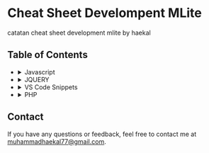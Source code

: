 # Cheat Sheet Develompent MLite

catatan cheat sheet development mlite by haekal

## Table of Contents
-  <details>
    <summary>Javascript</summary>
      Javascript Cheat Sheet
    
    - [JSDatatable](https://github.com/hcalldee/mycheatsheet/blob/main/jsCS.md#jsdatatable)
    - [JSDatetimeNow](https://github.com/hcalldee/mycheatsheet/blob/main/jsCS.md#datetimenow)
    - [JSBootboxAlert](https://github.com/hcalldee/mycheatsheet/blob/main/jsCS.md#bootbox)
    - [HTML Otomizer by Fetch Column](https://github.com/hcalldee/mycheatsheet/blob/main/jsCS.md#buat_html_otomatis_dari_fetch_db)
    
    </details>
-  <details>
    <summary>JQUERY</summary>
      JQUERY Cheat Sheet
    
    - [JQUERYdataCollector](https://github.com/hcalldee/mycheatsheet/blob/main/jqCS.md)
    
    </details>
    
-  <details>
    <summary>VS Code Snippets</summary>
      JQUERY Cheat Sheet
    
    - [VS Code Snippets](https://github.com/hcalldee/cheatesheetMliteDev/blob/main/SnippetsVScode.md#Snippets)
    
    </details>
-  <details>
    <summary>PHP</summary>
      PHP Cheat Sheet
    
    - [PHPDatabaseColumnFetcher](https://github.com/hcalldee/mycheatsheet/blob/main/PHPCS.md#database_column_fetch)
    - [PHP Database Column Fetcher Controller](https://github.com/hcalldee/mycheatsheet/blob/main/PHPCS.md#controller_fetch_column_db)
    - [Query Wrapper](https://github.com/hcalldee/mycheatsheet/blob/main/PHPCS.md#query_wraper_crud)
    - <details>
      <summary>QUERY Wrapper CRUD Detail</summary>
      ### CRUD
      
      - [Create Data](https://github.com/hcalldee/mycheatsheet/blob/main/PHPCS.md#create_data)
      - [Read Data](https://github.com/hcalldee/mycheatsheet/blob/main/PHPCS.md#read_data)
      - [Edit Data](https://github.com/hcalldee/mycheatsheet/blob/main/PHPCS.md#edit_data)
      - [Delete Data](https://github.com/hcalldee/mycheatsheet/blob/main/PHPCS.md#delete_data)
      
    </details>
    
    </details> 
 
## Contact

If you have any questions or feedback, feel free to contact me at [muhammadhaekal77@gmail.com](mailto:muhammadhaekal77@gmail.com).



